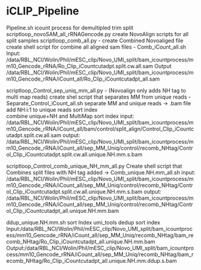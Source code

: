 # iCLIP_Pipeline

Pipeline.sh
	icount process for 
		demultipled
		trim
	split
scriptloop_novoSAM_all_rRNAGencode.py
	create NovoAlign scripts for all split samples
scriptloop_comb_all.py - create Combined Novoaliged file
	create shell script for combine all aligned sam files - Comb_iCount_all.sh
		Input: /data/RBL_NCI/Wolin/Phil/mESC_clip/Novo_UMI_split/bam_icountprocess/mm10_Gencode_rRNA/Ro_Clip_iCountcutadpt.split.cw.all.sam
		Output /data/RBL_NCI/Wolin/Phil/mESC_clip/Novo_UMI_split/bam_icountprocess/mm10_Gencode_rRNA/iCount_all/Ro_Clip_iCountcutadpt_all.sam

scriptloop_Control_sep_uniq_mm_all.py - (Novoalign only adds NH tag to multi map reads)
	create shel script that separates MM from unique reads - Separate_Control_iCount_all.sh
		separate MM and unique reads ->	.bam file
		add NH:i:1 to unique reads
			sort
			index	
		combine unique+NH and MultiMap
			sort 
			index
	input: /data/RBL_NCI/Wolin/Phil/mESC_clip/Novo_UMI_split/bam_icountprocess/mm10_Gencode_rRNA/iCount_all/bam/control/split_align/Control_Clip_iCountcutadpt.split.cw.all.sam
	output: /data/RBL_NCI/Wolin/Phil/mESC_clip/Novo_UMI_split/bam_icountprocess/mm10_Gencode_rRNA/iCount_all/sep_MM_Uniq/control/recomb_NHtag/Control_Clip_iCountcutadpt.split.cw.all.unique.NH.mm.s.bam 
	 
scriptloop_Control_comb_unique_NH_mm_all.py
	Create shell script that Combines split files with NH tag added -> Comb_unique.NH.mm_all.sh
	input: /data/RBL_NCI/Wolin/Phil/mESC_clip/Novo_UMI_split/bam_icountprocess/mm10_Gencode_rRNA/iCount_all/sep_MM_Uniq/control/recomb_NHtag/Control_Clip_iCountcutadpt.split.cw.all.unique.NH.mm.s.bam
	output: /data/RBL_NCI/Wolin/Phil/mESC_clip/Novo_UMI_split/bam_icountprocess/mm10_Gencode_rRNA/iCount_all/sep_MM_Uniq/control/recomb_NHtag/Control_Clip_iCountcutadpt_all.unique.NH.mm.bam
	

ddup_unique.NH.mm.sh
	sort
	Index
	umi_tools dedup
	sort
	index
		Input:/data/RBL_NCI/Wolin/Phil/mESC_clip/Novo_UMI_split/bam_icountprocess/mm10_Gencode_rRNA/iCount_all/sep_MM_Uniq/recomb_NHtag/bam_recomb_NHtag/Ro_Clip_iCountcutadpt_all.unique.NH.mm.bam 
		Output:/data/RBL_NCI/Wolin/Phil/mESC_clip/Novo_UMI_split/bam_icountprocess/mm10_Gencode_rRNA/iCount_all/sep_MM_Uniq/recomb_NHtag/bam_recomb_NHtag/Ro_Clip_iCountcutadpt_all.unique.NH.mm.ddup.s.bam
